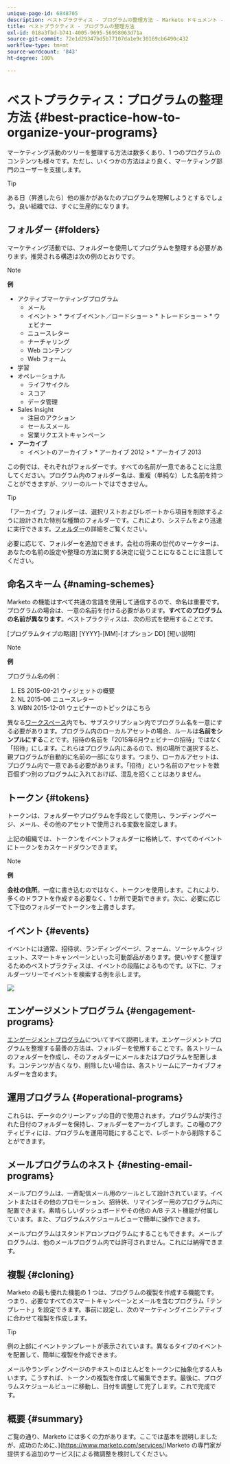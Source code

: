 ```yaml
---
unique-page-id: 6848705
description: ベストプラクティス - プログラムの整理方法 - Marketo ドキュメント - 製品ドキュメント
title: ベストプラクティス - プログラムの整理方法
exl-id: 018a3fbd-b741-4005-9695-56958063d71a
source-git-commit: 72e1d29347bd5b77107da1e9c30169cb6490c432
workflow-type: tm+mt
source-wordcount: '843'
ht-degree: 100%

---
```


# ベストプラクティス：プログラムの整理方法 {#best-practice-how-to-organize-your-programs}

マーケティング活動のツリーを整理する方法は数多くあり、1 つのプログラムのコンテンツも様々です。ただし、いくつかの方法はより良く、マーケティング部門のユーザーを支援します。

>[!TIP]
>
>ある日（昇進したら）他の誰かがあなたのプログラムを理解しようとするでしょう。良い組織では、すぐに生産的になります。

## フォルダー {#folders}

マーケティング活動では、フォルダーを使用してプログラムを整理する必要があります。推奨される構造は次の例のとおりです。

>[!NOTE]
>
>**例**
>
>* アクティブマーケティングプログラム
   >   * メール
   >   * イベント
      >      * ライブイベント／ロードショー
      >      * トレードショー
      >      * ウェビナー
   >   * ニュースレター
   >   * ナーチャリング
   >   * Web コンテンツ
   >   * Web フォーム
>* 学習
>* オペレーショナル
   >   * ライフサイクル
   >   * スコア
   >   * データ管理
>* Sales Insight
   >   * 注目のアクション
   >   * セールスメール
   >   * 営業リクエストキャンペーン
>* **アーカイブ**
   >   * イベントのアーカイブ
      >      * アーカイブ 2012
      >      * アーカイブ 2013


この例では、それぞれがフォルダーです。すべての名前が一意であることに注意してください。プログラム内のフォルダー名は、重複（単純な）した名前を持つことができますが、ツリーのルートではできません。

>[!TIP]
>
>「アーカイブ」フォルダーは、選択リストおよびレポートから項目を削除するように設計された特別な種類のフォルダーです。これにより、システムをより迅速に実行できます。[フォルダー](/help/marketo/product-docs/core-marketo-concepts/miscellaneous/understanding-folders.md)の詳細をご覧ください。

必要に応じて、フォルダーを追加できます。会社の将来の世代のマーケターは、あなたの名前の設定や整理の方法に関する決定に従うことになることに注意してください。

## 命名スキーム {#naming-schemes}

Marketo の機能はすべて共通の言語を使用して通信するので、命名は重要です。プログラムの場合は、一意の名前を付ける必要があります。**すべてのプログラムの名前が異なります**。ベストプラクティスは、次の形式を使用することです。

[プログラムタイプの略語] [YYYY]-[MM]-[オプション DD] [短い説明]

>[!NOTE]
>
>**例**
>
>プログラム名の例：
>
>1. ES 2015-09-21 ウィジェットの概要
>1. NL 2015-06 ニュースレター
>1. WBN 2015-12-01 ウェビナーのトピックはこちら


異なる[ワークスペース](/help/marketo/product-docs/administration/workspaces-and-person-partitions/understanding-workspaces-and-person-partitions.md)内でも、サブスクリプション内でプログラム名を一意にする必要があります。プログラム内のローカルアセットの場合、ルールは&#x200B;**名前をシンプルにする**&#x200B;ことです。招待の名前を「2015年6月ウェビナーの招待」ではなく「招待」にします。これらはプログラム内にあるので、別の場所で選択すると、親プログラムが自動的に名前の一部になります。つまり、ローカルアセットは、プログラム内で一意である必要があります。「招待」という名前のアセットを数百個ずつ別のプログラムに入れておけば、混乱を招くことはありません。

## トークン {#tokens}

トークンは、フォルダーやプログラムを手段として使用し、ランディングページ、メール、その他のアセットで使用される変数を設定します。

上記の組織では、トークンをイベントフォルダーに格納して、すべてのイベントにトークンをカスケードダウンできます。

>[!NOTE]
>
>**例**
>
>**会社の住所**。一度に書き込むのではなく、トークンを使用します。これにより、多くのドラフトを作成する必要なく、1 か所で更新できます。次に、必要に応じて下位のフォルダーでトークンを上書きします。

## イベント {#events}

イベントには通常、招待状、ランディングページ、フォーム、ソーシャルウィジェット、スマートキャンペーンといった可動部品があります。使いやすく整理するためのベストプラクティスは、イベントの段階によるものです。以下に、フォルダーツリーでイベントを検索する例を示します。

![](assets/capture.png)

## エンゲージメントプログラム {#engagement-programs}

[エンゲージメントプログラム](/help/marketo/product-docs/email-marketing/drip-nurturing/creating-an-engagement-program/understanding-engagement-programs.md)についてすべて説明します。エンゲージメントプログラムを整理する最善の方法は、フォルダーを使用することです。各ストリームのフォルダーを作成し、そのフォルダーにメールまたはプログラムを配置します。コンテンツが古くなり、削除したい場合は、各ストリームにアーカイブフォルダーを含めます。

## 運用プログラム {#operational-programs}

これらは、データのクリーンアップの目的で使用されます。プログラムが実行された日付のフォルダーを保持し、フォルダーをアーカイブします。この種のアクティビティには、プログラムを運用可能にすることで、レポートから削除することができます。

## メールプログラムのネスト {#nesting-email-programs}

メールプログラムは、一斉配信メール用のツールとして設計されています。イベントまたはその他のプロモーション、招待状、リマインダー用のプログラム内に配置できます。素晴らしいダッシュボードやその他の A/B テスト機能が付属しています。また、プログラムスケジュールビューで簡単に操作できます。

メールプログラムはスタンドアロンプログラムにすることもできます。メールプログラムは、他のメールプログラム内では許可されません。これには納得できます。

## 複製 {#cloning}

Marketo の最も優れた機能の 1 つは、プログラムの複製を作成する機能です。つまり、必要なすべてのスマートキャンペーンとメールを含むプログラム「テンプレート」を設定できます。事前に設定し、次のマーケティングイニシアティブに合わせて複製を作成します。

>[!TIP]
>
>例の上部にイベントテンプレートが表示されています。異なるタイプのイベントを配置して、簡単に複製を作成できます。

メールやランディングページのテキストのほとんどをトークンに抽象化する人もいます。こうすれば、トークンの複製を作成して編集できます。最後に、プログラムスケジュールビューに移動し、日付を調整して完了します。これで完成です。

## 概要 {#summary}

ご覧の通り、Marketo には多くの力があります。ここでは基本を説明しましたが、成功のために、](https://www.marketo.com/services/)Marketo の専門家が提供する追加のサービス[による微調整を検討してください。
